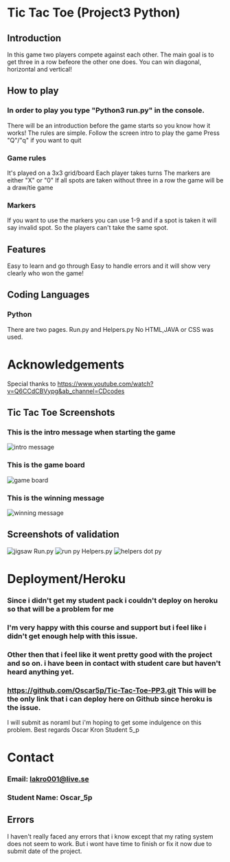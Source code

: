 # Tic Tac Toe (Project3 Python)

## Introduction
In this game two players compete against each other.
The main goal is to get three in a row befeore the other one does.
You can win diagonal, horizontal and vertical!

## How to play
### In order to play you type "Python3 run.py" in the console.
There will be an introduction before the game starts so you know how it works!
The rules are simple. Follow the screen intro to play the game
Press "Q"/"q" if you want to quit

### Game rules
It's played on a 3x3 grid/board
Each player takes turns
The markers are either "X" or "0"
If all spots are taken without three in a row the game will be a draw/tie game

### Markers
If you want to use the markers you can use 1-9 and if a spot is taken 
it will say invalid spot. So the players can't take the same spot.

## Features
Easy to learn and go through
Easy to handle errors
and it will show very clearly who won the game!

## Coding Languages
### Python
There are two pages.
Run.py and Helpers.py
No HTML,JAVA or CSS was used.

# Acknowledgements
Special thanks to
https://www.youtube.com/watch?v=Q6CCdCBVypg&ab_channel=CDcodes


## Tic Tac Toe Screenshots
### This is the intro message when starting the game
![intro message](https://github.com/Oscar5p/Tic-Tac-Toe-PP3/assets/166016267/282c2b7a-0bff-4d00-ac3e-17ded5263e7f)
### This is the game board
![game board](https://github.com/Oscar5p/Tic-Tac-Toe-PP3/assets/166016267/a6d8bbf5-1c7e-4bbc-8565-5a36134acaff)
### This is the winning message
![winning message](https://github.com/Oscar5p/Tic-Tac-Toe-PP3/assets/166016267/f0e1f77b-baf0-4597-b2f2-d0d07eae9803)

## Screenshots of validation
![jigsaw](https://github.com/Oscar5p/Tic-Tac-Toe-PP3/assets/166016267/6ab14ce8-7f10-40ef-82e1-f0f4ac87b8ef)
Run.py
![run py](https://github.com/Oscar5p/Tic-Tac-Toe-PP3/assets/166016267/da1fc58c-df4f-4c02-b20f-aac5e165a892)
Helpers.py
![helpers dot py](https://github.com/Oscar5p/Tic-Tac-Toe-PP3/assets/166016267/bacee461-78d1-4015-8374-86b10d8f2dbb)

# Deployment/Heroku
### Since i didn't get my student pack i couldn't deploy on heroku so that will be a problem for me
### I'm very happy with this course and support but i feel like i didn't get enough help with this issue.
### Other then that i feel like it went pretty good with the project and so on. i have been in contact with student care but haven't heard anything yet.
### https://github.com/Oscar5p/Tic-Tac-Toe-PP3.git This will be the only link that i can deploy here on Github since heroku is the issue.
I will submit as noraml but i'm hoping to get some indulgence on this problem.
Best regards 
Oscar Kron
Student 5_p

# Contact
### Email: lakro001@live.se
### Student Name: Oscar_5p

## Errors
I haven't really faced any errors that i know except that my rating system does not seem to work.
But i wont have time to finish or fix it now due to submit date of the project.









